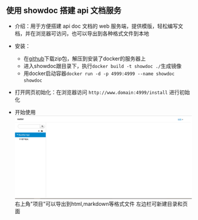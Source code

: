 ## 使用 showdoc 搭建 api 文档服务

- 介绍：用于方便搭建 api doc 文档的 web 服务端，提供模版，轻松编写文档，并在浏览器可访问，也可以导出到各种格式文件到本地

- 安装：
	- 在[github][1]下载zip包，解压到安装了docker的服务器上
	- 进入showdoc跟目录下，执行`docker build -t showdoc ./`生成镜像
	- 用docker启动容器`docker run -d -p 4999:4999 --name showdoc showdoc`

- 打开网页初始化：在浏览器访问 `http://www.domain:4999/install` 进行初始化

- 开始使用
![](./imgs/showdoc.png)
右上角"项目"可以导出到html,markdown等格式文件
左边栏可新建目录和页面

[1]:https://github.com/star7th/showdoc